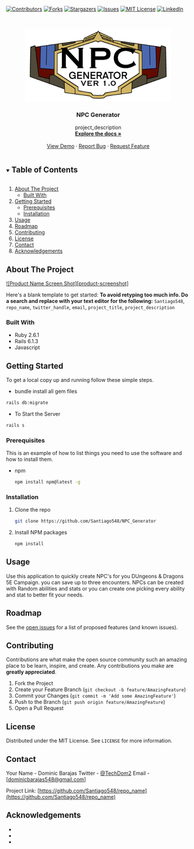 <!--
*** Thanks for checking out the Best-README-Template. If you have a suggestion
*** that would make this better, please fork the repo and create a pull request
*** or simply open an issue with the tag "enhancement".
*** Thanks again! Now go create something AMAZING! :D
***
***
***
*** To avoid retyping too much info. Do a search and replace for the following:
*** Santiago548, repo_name, twitter_handle, email, project_title, project_description
-->



<!-- PROJECT SHIELDS -->
<!--
*** I'm using markdown "reference style" links for readability.
*** Reference links are enclosed in brackets [ ] instead of parentheses ( ).
*** See the bottom of this document for the declaration of the reference variables
*** for contributors-url, forks-url, etc. This is an optional, concise syntax you may use.
*** https://www.markdownguide.org/basic-syntax/#reference-style-links
-->
[![Contributors][contributors-shield]][contributors-url]
[![Forks][forks-shield]][forks-url]
[![Stargazers][stars-shield]][stars-url]
[![Issues][issues-shield]][issues-url]
[![MIT License][license-shield]][license-url]
[![LinkedIn][linkedin-shield]][linkedin-url]



<!-- PROJECT LOGO -->
<br />
<p align="center">
  <a href="https://github.com/Santiago548/repo_name">
    <img src="frontend/images/npclogo.png" alt="Logo" width="400" height="200">
  </a>

  <h3 align="center">NPC Generator</h3>

  <p align="center">
    project_description
    <br />
    <a href="https://github.com/Santiago548/NPC_Generator"><strong>Explore the docs »</strong></a>
    <br />
    <br />
    <a href="https://github.com/Santiago548/NPC_Generator">View Demo</a>
    ·
    <a href="https://github.com/Santiago548/NPC_Generator/issues">Report Bug</a>
    ·
    <a href="https://github.com/Santiago548/NPC_Generator/issues">Request Feature</a>
  </p>
</p>



<!-- TABLE OF CONTENTS -->
<details open="open">
  <summary><h2 style="display: inline-block">Table of Contents</h2></summary>
  <ol>
    <li>
      <a href="#about-the-project">About The Project</a>
      <ul>
        <li><a href="#built-with">Built With</a></li>
      </ul>
    </li>
    <li>
      <a href="#getting-started">Getting Started</a>
      <ul>
        <li><a href="#prerequisites">Prerequisites</a></li>
        <li><a href="#installation">Installation</a></li>
      </ul>
    </li>
    <li><a href="#usage">Usage</a></li>
    <li><a href="#roadmap">Roadmap</a></li>
    <li><a href="#contributing">Contributing</a></li>
    <li><a href="#license">License</a></li>
    <li><a href="#contact">Contact</a></li>
    <li><a href="#acknowledgements">Acknowledgements</a></li>
  </ol>
</details>



<!-- ABOUT THE PROJECT -->
## About The Project

[![Product Name Screen Shot][product-screenshot]](https://example.com)

Here's a blank template to get started:
**To avoid retyping too much info. Do a search and replace with your text editor for the following:**
`Santiago548`, `repo_name`, `twitter_handle`, `email`, `project_title`, `project_description`


### Built With

* []()Ruby 2.6.1
* []()Rails 6.1.3
* []()Javascript



<!-- GETTING STARTED -->
## Getting Started

To get a local copy up and running follow these simple steps.
* []()bundle install all gem files
```sh
rails db:migrate
```
* []() To Start the Server
```sh
rails s
```
### Prerequisites

This is an example of how to list things you need to use the software and how to install them.
* npm
  ```sh
  npm install npm@latest -g
  ```

### Installation

1. Clone the repo
   ```sh
   git clone https://github.com/Santiago548/NPC_Generator
   ```
2. Install NPM packages
   ```sh
   npm install
   ```

<!-- USAGE EXAMPLES -->
## Usage

Use this application to quickly create NPC's for you DUngeons & Dragons 5E Campaign. you can save up to three encounters. NPCs can be created with Random abilities and stats or you can create one picking every ability and stat to better fit your needs.

<!-- ROADMAP -->
## Roadmap

See the [open issues](https://github.com/Santiago548/repo_name/issues) for a list of proposed features (and known issues).



<!-- CONTRIBUTING -->
## Contributing

Contributions are what make the open source community such an amazing place to be learn, inspire, and create. Any contributions you make are **greatly appreciated**.

1. Fork the Project
2. Create your Feature Branch (`git checkout -b feature/AmazingFeature`)
3. Commit your Changes (`git commit -m 'Add some AmazingFeature'`)
4. Push to the Branch (`git push origin feature/AmazingFeature`)
5. Open a Pull Request



<!-- LICENSE -->
## License

Distributed under the MIT License. See `LICENSE` for more information.



<!-- CONTACT -->
## Contact

Your Name - Dominic Barajas
Twitter - [@TechDom2](https://twitter.com/TechDom2) 
Email - [dominicbarajas548@gmail.com] 

Project Link: [https://github.com/Santiago548/repo_name](https://github.com/Santiago548/repo_name)



<!-- ACKNOWLEDGEMENTS -->
## Acknowledgements

* []()
* []()
* []()





<!-- MARKDOWN LINKS & IMAGES -->
<!-- https://www.markdownguide.org/basic-syntax/#reference-style-links -->
[contributors-shield]: https://img.shields.io/github/contributors/Santiago548/repo.svg?style=for-the-badge
[contributors-url]: https://github.com/Santiago548/repo/graphs/contributors
[forks-shield]: https://img.shields.io/github/forks/Santiago548/repo.svg?style=for-the-badge
[forks-url]: https://github.com/Santiago548/repo/network/members
[stars-shield]: https://img.shields.io/github/stars/Santiago548/repo.svg?style=for-the-badge
[stars-url]: https://github.com/Santiago548/repo/stargazers
[issues-shield]: https://img.shields.io/github/issues/Santiago548/repo.svg?style=for-the-badge
[issues-url]: https://github.com/Santiago548/repo/issues
[license-shield]: https://img.shields.io/github/license/Santiago548/repo.svg?style=for-the-badge
[license-url]: https://github.com/Santiago548/repo/blob/master/LICENSE.txt
[linkedin-shield]: https://img.shields.io/badge/-LinkedIn-black.svg?style=for-the-badge&logo=linkedin&colorB=555
[linkedin-url]: https://linkedin.com/in/Santiago548